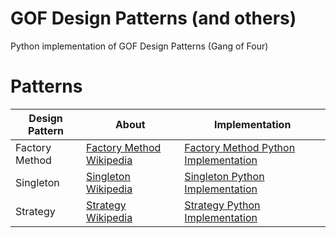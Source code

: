 # GOF Design Patterns (and others)
Python implementation of GOF Design Patterns (Gang of Four)

# Patterns
| Design Pattern | About | Implementation 
| - | - | - |
| Factory Method | [Factory Method Wikipedia] | [Factory Method Python Implementation] | 
| Singleton | [Singleton Wikipedia] | [Singleton Python Implementation] | 
| Strategy | [Strategy Wikipedia] | [Strategy Python Implementation] | 

[Factory Method Wikipedia]: https://en.wikipedia.org/wiki/Factory_method_pattern
[Factory Method Python Implementation]: https://github.com/senavs/gof-design-patterns/tree/master/patterns/factory_method

[Singleton Wikipedia]: https://en.wikipedia.org/wiki/Singleton_pattern
[Singleton Python Implementation]: https://github.com/senavs/gof-design-patterns/tree/master/patterns/singleton

[Strategy Wikipedia]: https://en.wikipedia.org/wiki/Strategy_pattern
[Strategy Python Implementation]: https://github.com/senavs/gof-design-patterns/tree/master/patterns/strategy
